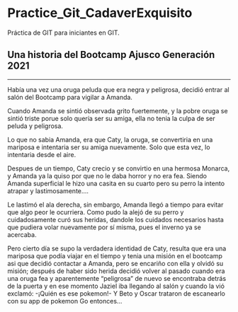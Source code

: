 # Practice_Git_CadaverExquisito

Práctica de GIT para iniciantes en GIT.

## Una historia del Bootcamp Ajusco Generación 2021

---

Había una vez una oruga peluda que era negra y peligrosa, decidió entrar al salón del Bootcamp para vigilar a Amanda.

Cuando Amanda se sintió observada grito fuertemente, y la pobre oruga se sintió triste porue solo quería ser su amiga, ella no tenia la culpa de ser peluda y peligrosa.

Lo que no sabia Amanda, era que Caty, la oruga, se convertiria en una mariposa e intentaria ser su amiga nuevamente. Solo que esta vez, lo intentaria desde el aire.

Despues de un tiempo, Caty crecio y se convirtio en una hermosa Monarca, y Amanda ya la quiso por que no le daba horror y no era fea. Siendo Amanda superficial le hizo una casita en su cuarto pero su perro la intento atrapar y lastimosamente....

Le lastimó el ala derecha, sin embargo, Amanda llegó a tiempo para evitar que algo peor le ocurriera. Como pudo la alejó de su perro y cuidadosamente curó sus heridas, dandole los cuidados necesarios hasta que pudiera volar nuevamente por sí misma, pues el inverno ya se acercaba. 

Pero cierto día se supo la verdadera identidad de Caty, resulta que era una mariposa que podía viajar en el tiempo y tenia una misión en el bootcamp asi que  decidió contactar a Amanda, pero se encariño con ella y olvidó su misión; después de haber sido herida decidió volver al pasado cuando era una oruga fea y aparentemente “peligrosa” de nuevo se encontraba detrás de la puerta y en ese momento Jaziel iba llegando al salón y cuando la vió exclamó: -¡Quién es ese pokemon!-
Y Beto y Oscar trataron de escanearlo con su app de pokemon Go entonces...
